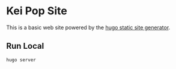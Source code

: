 # Kei Pop Site

This is a basic web site powered by the [hugo static site generator](https://gohugo.io/documentation/).

## Run Local

`hugo server`
